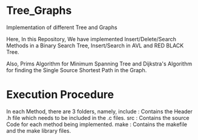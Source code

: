 # Tree_Graphs
Implementation of different Tree and Graphs

Here, In this Repository, We have implemented Insert/Delete/Search Methods in a Binary Search Tree, Insert/Search in AVL and RED BLACK Tree.

Also, Prims Algorithm for Minimum Spanning Tree and Dijkstra's Algorithm for finding the Single Source Shortest Path in the Graph.

# Execution Procedure
In each Method, there are 3 folders, namely,
            include : Contains the Header .h file which needs to be included in the .c files.
            src     : Contains the source Code for each method being implemented.
            make    : Contains the makefile and the make library files.
  
